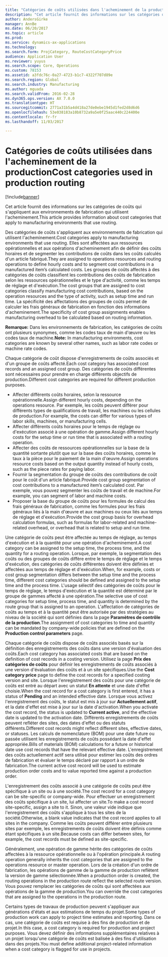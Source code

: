 ```yaml
---
title: "Catégories de coûts utilisées dans l'acheminement de la production"
description: "Cet article fournit des informations sur les catégories de coûts qui s'appliquent aux environnements de fabrication qui utilisent l'acheminement."
author: AndersGirke
manager: AnnBe
ms.date: 06/20/2017
ms.topic: article
ms.prod: 
ms.service: dynamics-ax-applications
ms.technology: 
ms.search.form: ProjCategory, RouteCostCategoryPrice
audience: Application User
ms.reviewer: yuyus
ms.search.scope: Core, Operations
ms.custom: 78153
ms.assetid: a3fdc76c-0a27-4723-b1c7-4322f707d89e
ms.search.region: Global
ms.search.industry: Manufacturing
ms.author: mguada
ms.search.validFrom: 2016-02-28
ms.dyn365.ops.version: AX 7.0.0
ms.translationtype: HT
ms.sourcegitcommit: 2771a31b5a4d418a27de0ebe1945d1fed2d8d6d6
ms.openlocfilehash: 53e038183a10b8732a9a5e0f25aac440c224400e
ms.contentlocale: fr-fr
ms.lasthandoff: 11/03/2017

---
```


# <a name="cost-categories-used-in-production-routing"></a><span data-ttu-id="b0553-103">Catégories de coûts utilisées dans l'acheminement de la production</span><span class="sxs-lookup"><span data-stu-id="b0553-103">Cost categories used in production routing</span></span>

[!include[banner](../includes/banner.md)]


<span data-ttu-id="b0553-104">Cet article fournit des informations sur les catégories de coûts qui s'appliquent aux environnements de fabrication qui utilisent l'acheminement.</span><span class="sxs-lookup"><span data-stu-id="b0553-104">This article provides information about cost categories that apply to manufacturing environments that use routing.</span></span>

<span data-ttu-id="b0553-105">Des catégories de coûts s'appliquent aux environnements de fabrication qui utilisent l'acheminement.</span><span class="sxs-lookup"><span data-stu-id="b0553-105">Cost categories apply to manufacturing environments that use routing.</span></span> <span data-ttu-id="b0553-106">Elles sont affectées aux ressources opérationnelles et aux opérations d'acheminement afin de définir des coûts horaires et de segmenter les contributions de coûts dans les coûts calculés d'un article fabriqué.</span><span class="sxs-lookup"><span data-stu-id="b0553-106">They are assigned to operations resources and routing operations to define hourly costs and to segment cost contributions in a manufactured item’s calculated costs.</span></span> <span data-ttu-id="b0553-107">Les groupes de coûts affectés à des catégories de coûts classifient les contributions des coûts de fabrication selon les ressources opérationnelles et le type d'activité, comme les temps de réglage et d'exécution.</span><span class="sxs-lookup"><span data-stu-id="b0553-107">The cost groups that are assigned to cost categories classify manufacturing cost contributions, based on the operation resources and the type of activity, such as setup time and run time.</span></span> <span data-ttu-id="b0553-108">La spécificité des affectations des groupes de coûts permet de calculer les frais généraux de fabrication en fonction des informations d'acheminement.</span><span class="sxs-lookup"><span data-stu-id="b0553-108">The specificity of cost group assignments enables manufacturing overhead to be calculated based on routing information.</span></span> 

<span data-ttu-id="b0553-109">**Remarque:** Dans les environnements de fabrication, les catégories de coûts ont plusieurs synonymes, comme les codes taux de main d'œuvre ou les codes taux de machine.</span><span class="sxs-lookup"><span data-stu-id="b0553-109">**Note:** In manufacturing environments, cost categories are known by several other names, such as labor rate codes or machine rate codes.</span></span> 

<span data-ttu-id="b0553-110">Chaque catégorie de coût dispose d'enregistrements de coûts associés et d'un groupe de coûts affecté.</span><span class="sxs-lookup"><span data-stu-id="b0553-110">Each cost category has associated cost records and an assigned cost group.</span></span> <span data-ttu-id="b0553-111">Des catégories de coûts différentes sont nécessaires pour prendre en charge différents objectifs de production.</span><span class="sxs-lookup"><span data-stu-id="b0553-111">Different cost categories are required for different production purposes.</span></span>

-   <span data-ttu-id="b0553-112">Affecter différents coûts horaires, selon la ressource opérationnelle.</span><span class="sxs-lookup"><span data-stu-id="b0553-112">Assign different hourly costs, depending on the operations resource.</span></span> <span data-ttu-id="b0553-113">Par exemple, les coûts peuvent différer pour différents types de qualifications de travail, les machines ou les cellules de production.</span><span class="sxs-lookup"><span data-stu-id="b0553-113">For example, the costs can differ for various types of labor skills, machines, or manufacturing cells.</span></span>
-   <span data-ttu-id="b0553-114">Affecter différents coûts horaires pour le temps de réglage ou d'exécution associé à une opération de gamme.</span><span class="sxs-lookup"><span data-stu-id="b0553-114">Assign different hourly costs for the setup time or run time that is associated with a routing operation.</span></span>
-   <span data-ttu-id="b0553-115">Affecter des coûts de ressources opérationnelles sur la base de la quantité sortante plutôt que sur la base des coûts horaires, comme le taux à la pièce pour le paiement de la main d'œuvre.</span><span class="sxs-lookup"><span data-stu-id="b0553-115">Assign operations resource costs based on the output quantity instead of hourly costs, such as the piece rates for paying labor.</span></span>
-   <span data-ttu-id="b0553-116">Fournir la segmentation du groupe de coûts des contributions de coût pour le coût d'un article fabriqué.</span><span class="sxs-lookup"><span data-stu-id="b0553-116">Provide cost group segmentation of cost contributions to a manufactured item’s calculated cost.</span></span> <span data-ttu-id="b0553-117">Par exemple, vous pouvez segmenter les coûts de travail et de machine.</span><span class="sxs-lookup"><span data-stu-id="b0553-117">For example, you can segment of labor and machine costs.</span></span>
-   <span data-ttu-id="b0553-118">Proposer la base du groupe de coûts pour les formules de calcul des frais généraux de fabrication, comme les formules pour les frais généraux liés à la main d'œuvre et aux machines ou ceux liés aux temps de réglage et d'exécution.</span><span class="sxs-lookup"><span data-stu-id="b0553-118">Provide the cost group basis for overhead calculation formulas, such as formulas for labor-related and machine-related overhead, or overhead that is related to setup and run time.</span></span>

<span data-ttu-id="b0553-119">Une catégorie de coûts peut être affectée au temps de réglage, au temps d'exécution et à la quantité pour une opération d'acheminement.</span><span class="sxs-lookup"><span data-stu-id="b0553-119">A cost category can be assigned to the setup time, the process time, and the quantity for a routing operation.</span></span> <span data-ttu-id="b0553-120">Lorsque, par exemple, la segmentation des coûts ou des groupes de coûts diffère entre le temps de réglage et le temps d'exécution, des catégories de coûts différentes doivent être définies et affectées aux temps de réglage et d'exécution.</span><span class="sxs-lookup"><span data-stu-id="b0553-120">When, for example, costs or cost group segmentation differs between the setup time and the process time, different cost categories should be defined and assigned to the setup time and the process time.</span></span> <span data-ttu-id="b0553-121">L'usage sélectif des catégories de coûts pour le temps de réglage, le temps d'exécution et la quantité est déterminé par le groupe de gammes affecté à une opération.</span><span class="sxs-lookup"><span data-stu-id="b0553-121">The selective use of cost categories for setup time, process time, and quantity is determined by the route group that is assigned to an operation.</span></span> <span data-ttu-id="b0553-122">L'affectation de catégories de coûts au temps et à la quantité peut être autorisée par des stratégies au niveau de la société qui sont définies dans la page **Paramètres de contrôle de la production**.</span><span class="sxs-lookup"><span data-stu-id="b0553-122">The assignment of cost categories to time and quantity can be mandated by company-wide policies that are defined on the **Production control parameters** page.</span></span> 

<span data-ttu-id="b0553-123">Chaque catégorie de coûts dispose de coûts associés basés sur la définition des enregistrements des coûts dans une version d'évaluation des coûts.</span><span class="sxs-lookup"><span data-stu-id="b0553-123">Each cost category has associated costs that are based on the definition of cost records in a costing version.</span></span> <span data-ttu-id="b0553-124">Utilisez la page **Prix des catégories de coûts** pour définir les enregistrements de coûts associés à une version d'évaluation des coûts et à un site spécifiques.</span><span class="sxs-lookup"><span data-stu-id="b0553-124">Use the **Cost category price** page to define the cost records for a specified costing version and site.</span></span> <span data-ttu-id="b0553-125">Lorsque l'enregistrement des coûts pour une catégorie de coûts est entré au départ avec un statut **En attente** et une date d'effet choisie.</span><span class="sxs-lookup"><span data-stu-id="b0553-125">When the cost record for a cost category is first entered, it has a status of **Pending** and an intended effective date.</span></span> <span data-ttu-id="b0553-126">Lorsque vous activez l'enregistrement des coûts, le statut est mis à jour sur **Actuellement actif**, et la date d'effet est mise à jour sur la date d'activation.</span><span class="sxs-lookup"><span data-stu-id="b0553-126">When you activate the cost record, the status is updated to **Current active**, and the effective date is updated to the activation date.</span></span> <span data-ttu-id="b0553-127">Différents enregistrements de coûts peuvent refléter des sites, des dates d'effet ou des statuts différents.</span><span class="sxs-lookup"><span data-stu-id="b0553-127">Different cost records might reflect different sites, effective dates, or statuses.</span></span> <span data-ttu-id="b0553-128">Les calculs de nomenclature (BOM) pour une date future ou passée utilisent les enregistrements de coûts possédant la date d'effet appropriée.</span><span class="sxs-lookup"><span data-stu-id="b0553-128">Bills of materials (BOM) calculations for a future or historical date use cost records that have the relevant effective date.</span></span> <span data-ttu-id="b0553-129">L'enregistrement des coûts actuellement actif sera utilisé pour estimer les coûts des ordres de fabrication et évaluer le temps déclaré par rapport à un ordre de fabrication.</span><span class="sxs-lookup"><span data-stu-id="b0553-129">The current active cost record will be used to estimate production order costs and to value reported time against a production order.</span></span> 

<span data-ttu-id="b0553-130">L'enregistrement des coûts associé à une catégorie de coûts peut être spécifique à un site ou à une société.</span><span class="sxs-lookup"><span data-stu-id="b0553-130">The cost record for a cost category can be site-specific or company-wide.</span></span> <span data-ttu-id="b0553-131">Pour effectuer un enregistrement des coûts spécifique à un site, lui affecter un site.</span><span class="sxs-lookup"><span data-stu-id="b0553-131">To make a cost record site-specific, assign a site to it.</span></span> <span data-ttu-id="b0553-132">Sinon, une valeur vide indique que l'enregistrement des coûts s'applique à tous les sites de la société.</span><span class="sxs-lookup"><span data-stu-id="b0553-132">Otherwise, a blank value indicates that the cost record applies to all sites in the company.</span></span> <span data-ttu-id="b0553-133">Comme les coûts peuvent différer entre plusieurs sites par exemple, les enregistrements de coûts doivent être définis comme étant spécifiques à un site.</span><span class="sxs-lookup"><span data-stu-id="b0553-133">Because costs can differ between sites, for example, the cost records must be defined as site-specific.</span></span> 

<span data-ttu-id="b0553-134">Généralement, une opération de gamme hérite des catégories de coûts affectées à la ressource opérationnelle ou à l'opération principale.</span><span class="sxs-lookup"><span data-stu-id="b0553-134">A routing operation generally inherits the cost categories that are assigned to the operations resource or master operation.</span></span> <span data-ttu-id="b0553-135">Lors de la création d'un ordre de fabrication, les opérations de gamme de la gamme de production reflètent la version de gamme sélectionnée.</span><span class="sxs-lookup"><span data-stu-id="b0553-135">When a production order is created, the routing operations in the production route reflect the selected route version.</span></span> <span data-ttu-id="b0553-136">Vous pouvez remplacer les catégories de coûts qui sont affectées aux opérations de la gamme de production.</span><span class="sxs-lookup"><span data-stu-id="b0553-136">You can override the cost categories that are assigned to the operations in the production route.</span></span> 

<span data-ttu-id="b0553-137">Certains types de travaux de production peuvent s'appliquer aux générations d'états et aux estimations de temps du projet.</span><span class="sxs-lookup"><span data-stu-id="b0553-137">Some types of production work can apply to project time estimates and reporting.</span></span> <span data-ttu-id="b0553-138">Dans ce cas, une catégorie de coûts est requise à des fins de production et de projet.</span><span class="sxs-lookup"><span data-stu-id="b0553-138">In this case, a cost category is required for production and project purposes.</span></span> <span data-ttu-id="b0553-139">Vous devez définir des informations supplémentaires relatives à un projet lorsqu'une catégorie de coûts est balisée à des fins d'utilisation dans des projets.</span><span class="sxs-lookup"><span data-stu-id="b0553-139">You must define additional project-related information when a cost category is flagged for use in projects.</span></span>





